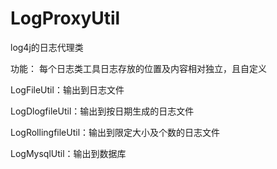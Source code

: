 # LogProxyUtil
log4j的日志代理类

功能：
每个日志类工具日志存放的位置及内容相对独立，且自定义

LogFileUtil：输出到日志文件

LogDlogfileUtil：输出到按日期生成的日志文件

LogRollingfileUtil：输出到限定大小及个数的日志文件

LogMysqlUtil：输出到数据库
